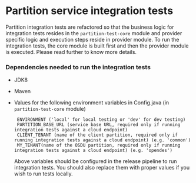# Partition service integration tests

Partition integration tests are refactored so that the business logic for integration tests resides in the `partition-test-core` module and provider specific logic and execution steps reside in provider module. To run the integration tests, the core module is built first and then the provider module is executed. Please read further to know more details.

### Dependencies needed to run the integration tests 
* JDK8
* Maven
* Values for the following environment variables in Config.java (in `partition-test-core` module)
  
  ```
   ENVIRONMENT ('local' for local testing or 'dev' for dev testing) 
   PARTITION_BASE_URL (service base URL, required only if running integration tests against a cloud endpoint)
   CLIENT_TENANT (name of the client partition, required only if running integration tests against a cloud endpoint) (e.g. 'common')
   MY_TENANT(name of the OSDU partition, required only if running integration tests against a cloud endpoint) (e.g. 'opendes')

   ```

  Above variables should be configured in the release pipeline to run integration tests. You should also replace them with proper values if you wish to run tests locally.
